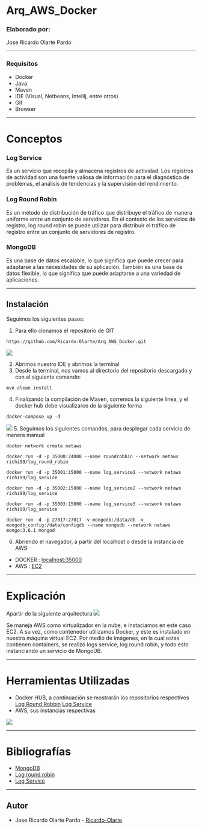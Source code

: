 # Arq_AWS_Docker

### Elaborado por:
Jose Ricardo Olarte Pardo
__________________________________________________________________

### Requisitos

- Docker
- Java
- Maven
- IDE (Visual, Netbeans, Intellij, entre otros)
- Git
- Browser
__________________________________________________________________

# Conceptos

### Log Service
Es un servicio que recopila y almacena registros de actividad. Los registros de actividad son una fuente valiosa de información para el diagnóstico de problemas, el análisis de tendencias y la supervisión del rendimiento.

### Log Round Robin

Es un método de distribución de tráfico que distribuye el tráfico de manera uniforme entre un conjunto de servidores. En el contexto de los servicios de registro, log round robin se puede utilizar para distribuir el tráfico de registro entre un conjunto de servidores de registro.

### MongoDB

Es una base de datos escalable, lo que significa que puede crecer para adaptarse a las necesidades de su aplicación. También es una base de datos flexible, lo que significa que puede adaptarse a una variedad de aplicaciones.
__________________________________________________________________

## Instalación

Seguimos los siguientes pasos:

1. Para ello clonamos el repositorio de GIT
```
https://github.com/Ricardo-Olarte/Arq_AWS_Docker.git
```
![](https://github.com/Ricardo-Olarte/TOOLS/blob/main/taller6/ggit%20clone.png)

2. Abrimos nuestro IDE y abrimos la terminal
3. Desde la terminal, nos vamos al directorio del repositorio descargado y con el siguiente comando:
```
mvn clean install
```
4. Finalizando la compilación de Maven, corremos la siguiente línea, y el docker hub debe visualizarce de la siguiente forma
```
docker-compose up -d
```
![](https://github.com/Ricardo-Olarte/TOOLS/blob/main/taller6/dockercompuse.png)
5. Seguimos los siguientes comandos, para desplegar cada servicio de manera manual
```
docker network create netaws
```
```
docker run -d -p 35000:24000 --name roundrobbin --network netaws richi99/log_round_robin
```
```
docker run -d -p 35001:15000 --name log_service1 --network netaws richi99/log_service
```
```
docker run -d -p 35002:15000 --name log_service2 --network netaws richi99/log_service
```
```
docker run -d -p 35003:15000 --name log_service3 --network netaws richi99/log_service
```
```
docker run -d -p 27017:27017 -v mongodb:/data/db -v mongodb_config:/data/configdb --name mongodb --network netaws  mongo:3.6.1 mongod
```
6. Abriendo el navegador, a partir del localhost o desde la instancia de AWS

- DOCKER : [localhost:35000](http://localhost:35000)
- AWS : [EC2](http://ec2-35-171-24-107.compute-1.amazonaws.com:35000/)
  
__________________________________________________________________
# Explicación

Apartir de la siguiente arquitectura
![](https://github.com/Ricardo-Olarte/TOOLS/blob/main/taller6/arq.png)

Se maneja AWS como virtualizador en la nube, e instaciamos en este caso EC2. A su vez, como contenedor utilizamos Docker, y este es instalado en nuestra máquina virtual EC2.
Por medio de imágenes, en la cual estas contienen containers, se realizó logs service, log round robin, y todo esto instanciando un servicio de MongoDB.

__________________________________________________________________
# Herramientas Utilizadas

- Docker HUB, a continuación se mostrarán los repositorios respectivos
[Log Round Robbin](https://hub.docker.com/repository/docker/richi99/log_round_robin/general)
[Log Service](https://hub.docker.com/repository/docker/richi99/log_service/general)
- AWS, sus instancias respectivas
  
![](https://github.com/Ricardo-Olarte/TOOLS/blob/main/taller6/aws.png)
__________________________________________________________________
# Bibliografías

- [MongoDB](https://www.mongodb.com/)
- [Log round robin](https://www.etsy.com/market/log_rounds)
- [Log Service](https://www.tek-tools.com/apm/what-is-laas)
__________________________________________________________________

## Autor

- Jose Ricardo Olarte Pardo - [Ricardo-Olarte](https://github.com/Ricardo-Olarte)
